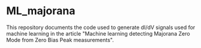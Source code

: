 # ML_majorana

This repository documents the code used to generate dI/dV signals used for machine learning in the article "Machine learning detecting Majorana Zero Mode from Zero Bias Peak measurements".
